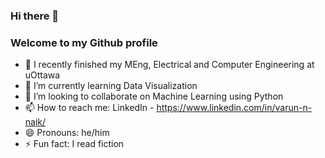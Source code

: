 ### Hi there 👋 
### Welcome to my Github profile

- 🔭 I recently finished my MEng, Electrical and Computer Engineering at uOttawa
- 🌱 I’m currently learning Data Visualization 
- 👯 I’m looking to collaborate on Machine Learning using Python
- 📫 How to reach me: LinkedIn - https://www.linkedin.com/in/varun-n-naik/
- 😄 Pronouns: he/him
- ⚡ Fun fact: I read fiction

<!--
**Varun-Naik/Varun-Naik** is a ✨ _special_ ✨ repository because its `README.md` (this file) appears on your GitHub profile.

Here are some ideas to get you started:

- 🔭 I’m currently studying MEng, Electrical and Computer Engineerng at uOttawa
- 🌱 I’m currently learning Java programming 
- 👯 I’m looking to collaborate on Machine Learning using Python
- 🤔 I’m looking for help with ...
- 💬 Ask me about ...
- 📫 How to reach me: Linked in https://www.linkedin.com/in/varun-n-naik/
- 😄 Pronouns: he/him
- ⚡ Fun fact: I read fiction
-->
